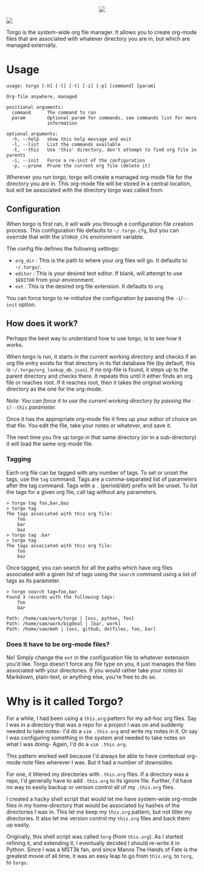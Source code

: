 <p align="center"><img src="torgo.jpg" /></p>

![](https://github.com/criswell/torgo/workflows/CI/badge.svg)

Torgo is the system-wide org file manager. It allows you to create org-mode
files that are associated with whatever directory you are in, but which are
managed externally.

# Usage

```
usage: torgo [-h] [-l] [-t] [-i] [-p] [command] [param]

Org-file anywhere, managed

positional arguments:
  command      The command to run
  param        Optional param for commands, see commands list for more
               information

optional arguments:
  -h, --help   show this help message and exit
  -l, --list   List the commands available
  -t, --this   Use 'this' directory, don't attempt to find org file in parents
  -i, --init   Force a re-init of the configuration
  -p, --prune  Prune the current org file (delete it)
```

Wherever you run torgo, torgo will create a managed org-mode file for the
directory you are in. This org-mode file will be stored in a central location,
but will be associated with the directory torgo was called from.

## Configuration

When torgo is first ran, it will walk you through a configuration file
creation process. This configuration file defaults to `~/.torgo.cfg`, but you
can override that with the `$TORGO_CFG` environment variable.

The config file defines the following settings:

* `org_dir` : This is the path to where your org files will go. It defaults
to `~/.torgo/`.
* `editor` : This is your desired text editor. If blank, will attempt to use
`$EDITOR` from your environment.
* `ext` : This is the desired org file extension. It defaults to `org`.

You can force torgo to re-initialize the configuration by passing the
`-i`/`--init` option.

## How does it work?

Perhaps the best way to understand how to use torgo, is to see how it works.

When torgo is run, it starts in the current working directory and checks if
an org file entry exists for that directory in its flat database file (by
default, this is `~/.torgo/org_lookup_db.json`). If no org-file is found, it
steps up to the parent directory and checks there. It repeats this until it
either finds an org file or reaches root. If it reaches root, then it takes
the original working directory as the one for the org-mode.

*Note: You can force it to use the current working directory by passing the
`-t`/`--this` parameter.*

Once it has the appropriate org-mode file it fires up your editor of choice
on that file. You edit the file, take your notes or whatever, and save it.

The next time you fire up torgo in that same directory (or in a sub-directory)
it will load the same org-mode file.

### Tagging

Each org file can be tagged with any number of tags. To set or unset the tags,
use the `tag` command. Tags are a comma-separated list of parameters after
the tag command. Tags with a `.` (period/dot) prefix will be unset. To list
the tags for a given org file, call tag without any parameters.

```
> torgo tag foo,bar,baz
> torgo tag
The tags associated with this org file:
    foo
    bar
    baz
> torgo tag .bar
> torgo tag
The tags associated with this org file:
    foo
    baz
```

Once tagged, you can search for all the paths which have org files associated
with a given list of tags using the `search` command using a list of tags as
its parameter.

```
> torgo search tag=foo,bar
Found 3 records with the following tags:
	foo
	bar

Path: /home/sam/work/torgo | [oss, python, foo]
Path: /home/sam/work/bigdeal | [bar, work]
Path: /home/sam/meh | [oss, github, dotfiles, foo, bar]
```

### Does it have to be org-mode files?

No! Simply change the `ext` in the configuration file to whatever extension
you'd like. Torgo doesn't force any file type on you, it just manages the
files associated with your directories. If you would rather take your notes
in Markdown, plain-text, or anything else, you're free to do so.

# Why is it called Torgo?

For a while, I had been using a `this.org` pattern for my ad-hoc org files.
Say I was in a directory that was a repo for a project I was on and suddenly
needed to take notes- I'd do a `vim .this.org` and write my notes in it. Or
say I was configuring something in the system and needed to take notes on
what I was doing- Again, I'd do a `vim .this.org`.

This pattern worked well because I'd always be able to have contextual org-mode
note files wherever I was. But it had a number of downsides.

For one, it littered my directories with `.this.org` files. If a directory
was a repo, I'd generally have to add `.this.org` to its ignore file. Further,
I'd have no way to easily backup or version control all of my `.this.org` files.

I created a hacky shell script that would let me have system-wide org-mode files
in my home-directory that would be associated by hashes of the directories I
was in. This let me keep my `this.org` pattern, but not litter my directories.
It also let me version control my `this.org` files and back them up easily.

Originally, this shell script was called `torg` (from `this.org`). As I started
refining it, and extending it, I eventually decided I should re-write it in
Python. Since I was a MST3k fan, and since Manos The Hands of Fate is the
greatest movie of all time, it was an easy leap to go from `this.org`, to `torg`,
to `torgo`.
